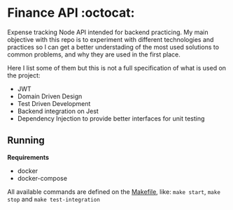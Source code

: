 # Finance API :octocat:

Expense tracking Node API intended for backend practicing. My main objective with this repo is to experiment with different technologies and practices so I can get a better understading of the most used solutions to common problems, and why they are used in the first place.

Here I list some of them but this is not a full specification of what is used on the project:
- JWT
- Domain Driven Design
- Test Driven Development
- Backend integration on Jest
- Dependency Injection to provide better interfaces for unit testing

## Running

**Requirements**
 - docker
 - docker-compose

All available commands are defined on the [Makefile](./Makefile), like: `make start`, `make stop` and `make test-integration`
